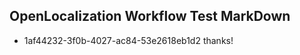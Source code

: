 ## OpenLocalization Workflow Test MarkDown
* 1af44232-3f0b-4027-ac84-53e2618eb1d2 
thanks!<!--HONumber=Mar16_HO2-->
